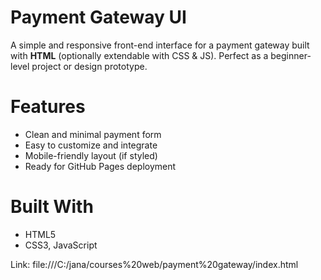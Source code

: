 # Payment Gateway UI

A simple and responsive front-end interface for a payment gateway built with **HTML** (optionally extendable with CSS & JS). Perfect as a beginner-level project or design prototype.

# Features

- Clean and minimal payment form
- Easy to customize and integrate
- Mobile-friendly layout (if styled)
- Ready for GitHub Pages deployment

# Built With

- HTML5
- CSS3, JavaScript

Link: file:///C:/jana/courses%20web/payment%20gateway/index.html
